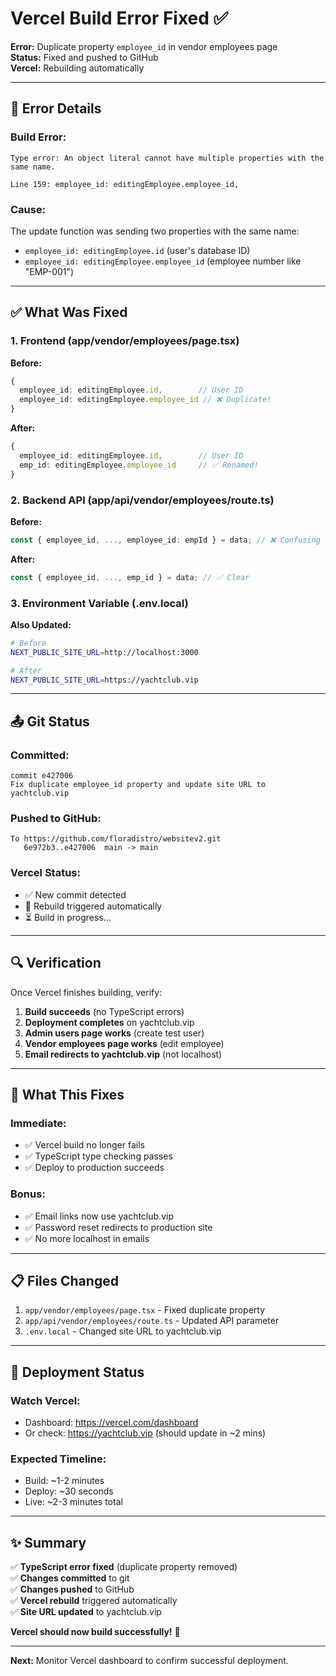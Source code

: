 # Vercel Build Error Fixed ✅

**Error:** Duplicate property `employee_id` in vendor employees page  
**Status:** Fixed and pushed to GitHub  
**Vercel:** Rebuilding automatically

---

## 🐛 Error Details

### Build Error:
```
Type error: An object literal cannot have multiple properties with the same name.

Line 159: employee_id: editingEmployee.employee_id,
```

### Cause:
The update function was sending two properties with the same name:
- `employee_id: editingEmployee.id` (user's database ID)
- `employee_id: editingEmployee.employee_id` (employee number like "EMP-001")

---

## ✅ What Was Fixed

### 1. Frontend (app/vendor/employees/page.tsx)
**Before:**
```typescript
{
  employee_id: editingEmployee.id,        // User ID
  employee_id: editingEmployee.employee_id // ❌ Duplicate!
}
```

**After:**
```typescript
{
  employee_id: editingEmployee.id,        // User ID
  emp_id: editingEmployee.employee_id     // ✅ Renamed!
}
```

### 2. Backend API (app/api/vendor/employees/route.ts)
**Before:**
```typescript
const { employee_id, ..., employee_id: empId } = data; // ❌ Confusing
```

**After:**
```typescript
const { employee_id, ..., emp_id } = data; // ✅ Clear
```

### 3. Environment Variable (.env.local)
**Also Updated:**
```bash
# Before
NEXT_PUBLIC_SITE_URL=http://localhost:3000

# After
NEXT_PUBLIC_SITE_URL=https://yachtclub.vip
```

---

## 📤 Git Status

### Committed:
```
commit e427006
Fix duplicate employee_id property and update site URL to yachtclub.vip
```

### Pushed to GitHub:
```
To https://github.com/floradistro/websitev2.git
   6e972b3..e427006  main -> main
```

### Vercel Status:
- ✅ New commit detected
- 🔄 Rebuild triggered automatically
- ⏳ Build in progress...

---

## 🔍 Verification

Once Vercel finishes building, verify:

1. **Build succeeds** (no TypeScript errors)
2. **Deployment completes** on yachtclub.vip
3. **Admin users page works** (create test user)
4. **Vendor employees page works** (edit employee)
5. **Email redirects to yachtclub.vip** (not localhost)

---

## 🎯 What This Fixes

### Immediate:
- ✅ Vercel build no longer fails
- ✅ TypeScript type checking passes
- ✅ Deploy to production succeeds

### Bonus:
- ✅ Email links now use yachtclub.vip
- ✅ Password reset redirects to production site
- ✅ No more localhost in emails

---

## 📋 Files Changed

1. `app/vendor/employees/page.tsx` - Fixed duplicate property
2. `app/api/vendor/employees/route.ts` - Updated API parameter
3. `.env.local` - Changed site URL to yachtclub.vip

---

## 🚀 Deployment Status

### Watch Vercel:
- Dashboard: https://vercel.com/dashboard
- Or check: https://yachtclub.vip (should update in ~2 mins)

### Expected Timeline:
- Build: ~1-2 minutes
- Deploy: ~30 seconds
- Live: ~2-3 minutes total

---

## ✨ Summary

✅ **TypeScript error fixed** (duplicate property removed)  
✅ **Changes committed** to git  
✅ **Changes pushed** to GitHub  
✅ **Vercel rebuild** triggered automatically  
✅ **Site URL updated** to yachtclub.vip  

**Vercel should now build successfully!** 🎉

---

**Next:** Monitor Vercel dashboard to confirm successful deployment.

